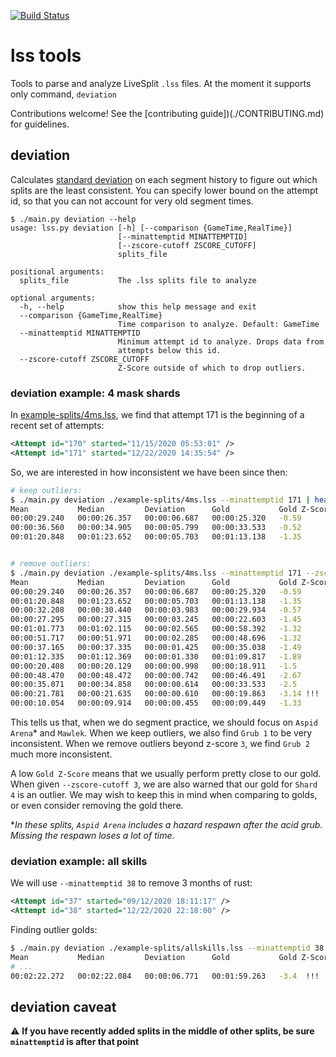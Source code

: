[![Build Status](https://travis-ci.org/slaurent22/lss-tools.svg?branch=main)](https://travis-ci.org/slaurent22/lss-tools)

# lss tools

Tools to parse and analyze LiveSplit `.lss` files. At the moment it supports only command, `deviation`

Contributions welcome! See the [contributing guide])(./CONTRIBUTING.md) for guidelines.

## deviation
Calculates [standard deviation](https://en.wikipedia.org/wiki/Standard_deviation) on each segment history to figure out which splits are the least consistent. You can specify lower bound on the attempt id, so that you can not account for very old segment times.

```
$ ./main.py deviation --help
usage: lss.py deviation [-h] [--comparison {GameTime,RealTime}]
                        [--minattemptid MINATTEMPTID]
                        [--zscore-cutoff ZSCORE_CUTOFF]
                        splits_file

positional arguments:
  splits_file           The .lss splits file to analyze

optional arguments:
  -h, --help            show this help message and exit
  --comparison {GameTime,RealTime}
                        Time comparison to analyze. Default: GameTime
  --minattemptid MINATTEMPTID
                        Minimum attempt id to analyze. Drops data from
                        attempts below this id.
  --zscore-cutoff ZSCORE_CUTOFF
                        Z-Score outside of which to drop outliers.
```

### deviation example: 4 mask shards
In [example-splits/4ms.lss](./example-splits/4ms.lss), we find that attempt 171 is the beginning of a recent set of attempts:
```xml
<Attempt id="170" started="11/15/2020 05:53:01" />
<Attempt id="171" started="12/22/2020 14:35:54" />
```

So, we are interested in how inconsistent we have been since then:
```bash
# keep outliers:
$ ./main.py deviation ./example-splits/4ms.lss --minattemptid 171 | head -n 4
Mean           Median         Deviation      Gold           Gold Z-Score   Split Name
00:00:29.240   00:00:26.357   00:00:06.687   00:00:25.320   -0.59          Aspid Arena
00:00:36.560   00:00:34.905   00:00:05.799   00:00:33.533   -0.52          Grub 1
00:01:20.848   00:01:23.652   00:00:05.703   00:01:13.138   -1.35          Mawlek


# remove outliers:
$ ./main.py deviation ./example-splits/4ms.lss --minattemptid 171 --zscore-cutoff 3
Mean           Median         Deviation      Gold           Gold Z-Score   Split Name
00:00:29.240   00:00:26.357   00:00:06.687   00:00:25.320   -0.59          Aspid Arena
00:01:20.848   00:01:23.652   00:00:05.703   00:01:13.138   -1.35          Mawlek
00:00:32.208   00:00:30.440   00:00:03.983   00:00:29.934   -0.57          Grub 2
00:00:27.295   00:00:27.315   00:00:03.245   00:00:22.603   -1.45          Grub 5
00:01:01.773   00:01:02.115   00:00:02.565   00:00:58.392   -1.32          Gruz Mother
00:00:51.717   00:00:51.971   00:00:02.285   00:00:48.696   -1.32          Grub 3
00:00:37.165   00:00:37.335   00:00:01.425   00:00:35.038   -1.49          Shard 2
00:01:12.335   00:01:12.369   00:00:01.330   00:01:09.817   -1.89          Dirtmouth
00:00:20.408   00:00:20.129   00:00:00.998   00:00:18.911   -1.5           Grub 4
00:00:48.470   00:00:48.472   00:00:00.742   00:00:46.491   -2.67          Shard 3
00:00:35.071   00:00:34.858   00:00:00.614   00:00:33.533   -2.5           Grub 1
00:00:21.781   00:00:21.635   00:00:00.610   00:00:19.863   -3.14 !!!      Shard 4
00:00:10.054   00:00:09.914   00:00:00.455   00:00:09.449   -1.33          Shard 1
```

This tells us that, when we do segment practice, we should focus on `Aspid Arena`* and `Mawlek`. When we keep outliers, we also find `Grub 1` to be very inconsistent. When we remove outliers beyond z-score `3`, we find `Grub 2` much more inconsistent.

A low `Gold Z-Score` means that we usually perform pretty close to our gold. When given `--zscore-cutoff 3`, we are also warned that our gold for `Shard 4` is an outlier. We may wish to keep this in mind when comparing to golds, or even consider removing the gold there.

*_In these splits, `Aspid Arena` includes a hazard respawn after the acid grub. Missing the respawn loses a lot of time._

### deviation example: all skills
We will use `--minattemptid 38` to remove 3 months of rust:

```xml
<Attempt id="37" started="09/12/2020 18:11:17" />
<Attempt id="38" started="12/22/2020 22:18:00" />
```

Finding outlier golds:
```bash
$ ./main.py deviation ./example-splits/allskills.lss --minattemptid 38 --zscore-cutoff 3
Mean           Median         Deviation      Gold           Gold Z-Score   Split Name
# ...
00:02:22.272   00:02:22.084   00:00:06.771   00:01:59.263   -3.4  !!!      Great Slash
```

## deviation caveat

⚠ **If you have recently added splits in the middle of other splits, be sure `minattemptid` is after that point**
